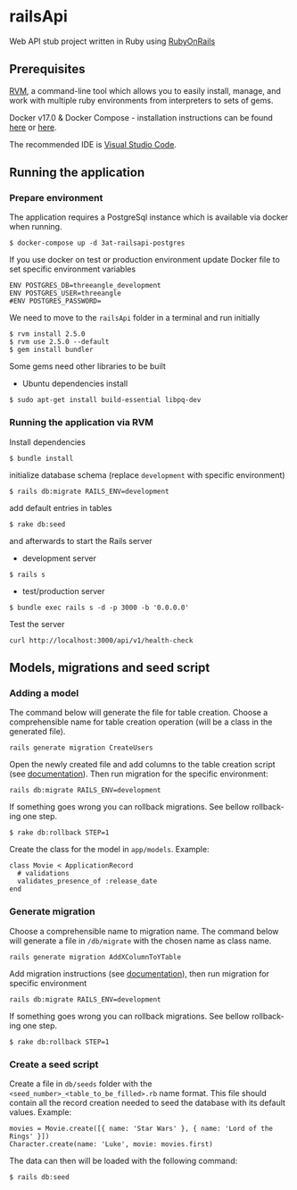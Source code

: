 # railsApi

Web API stub project written in Ruby using [RubyOnRails](https://rubyonrails.org/)

## Prerequisites

[RVM](https://rvm.io/rvm/install), a command-line tool which allows you to easily install, manage, and work with multiple ruby environments from interpreters to sets of gems.

Docker v17.0 & Docker Compose - installation instructions can be found [here](https://docs.docker.com/install/) or [here](https://docs.docker.com/compose/install/).

The recommended IDE is [Visual Studio Code](https://code.visualstudio.com/).

## Running the application


### Prepare environment

The application requires a PostgreSql instance which is available via docker when running.
```
$ docker-compose up -d 3at-railsapi-postgres
```
If you use docker on test or production environment update Docker file to set specific environment variables
```
ENV POSTGRES_DB=threeangle_development
ENV POSTGRES_USER=threeangle
#ENV POSTGRES_PASSWORD=
```

We need to move to the `railsApi` folder in a terminal and run initially
```
$ rvm install 2.5.0
$ rvm use 2.5.0 --default
$ gem install bundler
```

Some gems need other libraries to be built
- Ubuntu dependencies install
```
$ sudo apt-get install build-essential libpq-dev
```

### Running the application via RVM

Install dependencies

```
$ bundle install
```
initialize database schema (replace `development` with specific environment)
```
$ rails db:migrate RAILS_ENV=development
```
add default entries in tables
```
$ rake db:seed
```

and afterwards to start the Rails server
- development server
```
$ rails s
```
- test/production server
```
$ bundle exec rails s -d -p 3000 -b '0.0.0.0'
```

Test the server
```
curl http://localhost:3000/api/v1/health-check
```


## Models, migrations and seed script

### Adding a model
The command below will generate the file for table creation. Choose a comprehensible name for table creation operation (will be a class in the generated file).
```
rails generate migration CreateUsers
```
Open the newly created file and add columns to the table creation script (see [documentation](https://api.rubyonrails.org/classes/ActiveRecord/Migration.html)). Then run migration for the specific environment:
```
rails db:migrate RAILS_ENV=development
```
If something goes wrong you can rollback migrations. See bellow rollback-ing one step.
```
$ rake db:rollback STEP=1
```
Create the class for the model in `app/models`. Example:
```
class Movie < ApplicationRecord
  # validations
  validates_presence_of :release_date
end
```


### Generate migration
Choose a comprehensible name to migration name. The command below will generate a file in `/db/migrate` with the chosen name as class name.
```
rails generate migration AddXColumnToYTable
```
Add migration instructions (see [documentation](https://api.rubyonrails.org/classes/ActiveRecord/Migration.html)), then run migration for specific environment
```
rails db:migrate RAILS_ENV=development
```
If something goes wrong you can rollback migrations. See bellow rollback-ing one step.
```
$ rake db:rollback STEP=1
```

### Create a seed script

Create a file in `db/seeds` folder with the `<seed_number>_<table_to_be_filled>.rb` name format. 
This file should contain all the record creation needed to seed the database with its default values. Example:
```
movies = Movie.create([{ name: 'Star Wars' }, { name: 'Lord of the Rings' }])
Character.create(name: 'Luke', movie: movies.first)
```
The data can then will be loaded with the following command:
```
$ rails db:seed
```
